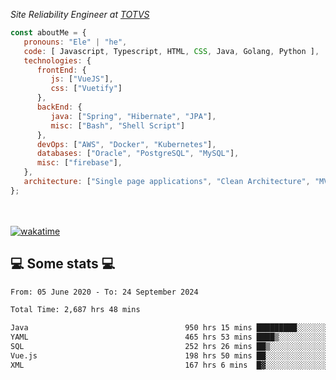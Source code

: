 <p><em>Site Reliability Engineer at <a href="https://www.totvs.com/">TOTVS</a></br>
</em></p>


```javascript
const aboutMe = {
   pronouns: "Ele" | "he",
   code: [ Javascript, Typescript, HTML, CSS, Java, Golang, Python ],
   technologies: {
      frontEnd: {
         js: ["VueJS"],
         css: ["Vuetify"]
      },
      backEnd: {
         java: ["Spring", "Hibernate", "JPA"],
         misc: ["Bash", "Shell Script"]
      },
      devOps: ["AWS", "Docker", "Kubernetes"],
      databases: ["Oracle", "PostgreSQL", "MySQL"],
      misc: ["firebase"],
   },
   architecture: ["Single page applications", "Clean Architecture", "MVC", "Microservices"],
};
```
</br></br>
[![wakatime](https://wakatime.com/badge/user/a3a8ed06-d304-4d6b-bc86-4adc418cdea7.svg)](https://wakatime.com/@a3a8ed06-d304-4d6b-bc86-4adc418cdea7)
<h2>💻 Some stats 💻</h2>

<!--START_SECTION:waka-->

```txt
From: 05 June 2020 - To: 24 September 2024

Total Time: 2,687 hrs 48 mins

Java                                   950 hrs 15 mins █████████░░░░░░░░░░░░░░░░   35.35 %
YAML                                   465 hrs 53 mins ████▒░░░░░░░░░░░░░░░░░░░░   17.33 %
SQL                                    252 hrs 26 mins ██▒░░░░░░░░░░░░░░░░░░░░░░   09.39 %
Vue.js                                 198 hrs 50 mins ██░░░░░░░░░░░░░░░░░░░░░░░   07.40 %
XML                                    167 hrs 6 mins  █▓░░░░░░░░░░░░░░░░░░░░░░░   06.22 %
```

<!--END_SECTION:waka-->
